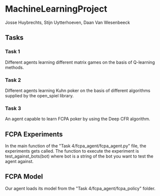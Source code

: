 # MachineLearningProject
Josse Huybrechts, Stijn Uytterhoeven, Daan Van Wesenbeeck

## Tasks

### Task 1
Different agents learning different matrix games on the basis of Q-learning methods.
### Task 2
Different agents learning Kuhn poker on the basis of different algorithms supplied by the open_spiel library.
### Task 3
An agent capable to learn FCPA poker by using the Deep CFR algorithm.

## FCPA Experiments
In the main function of the "Task 4/fcpa_agent/fcpa_agent.py" file, the experiments gets called. The function to execute the experiment is test_against_bots(bot) 
where bot is a string of the bot you want to test the agent against.

## FCPA Model
Our agent loads its model from the "Task 4/fcpa_agent/fcpa_policy" folder.
